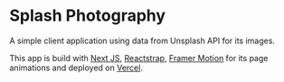 # Splash Photography

A simple client application using data from Unsplash API for its images. 

This app is build with [Next JS](https://nextjs.org/), [Reactstrap](https://reactstrap.github.io/), [Framer Motion](https://www.framer.com/motion/) for its page animations and deployed on [Vercel](https://vercel.com/).
